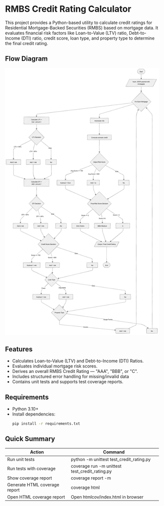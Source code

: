 # RMBS Credit Rating Calculator

This project provides a Python-based utility to calculate credit ratings for Residential Mortgage-Backed Securities (RMBS) based on mortgage data.
It evaluates financial risk factors like Loan-to-Value (LTV) ratio, Debt-to-Income (DTI) ratio, credit score, loan type, and property type to determine the final credit rating.

## Flow Diagram

![Flow Diagram](credit_rating_RMBS-2025-03-29-092949.png)

## Features
- Calculates Loan-to-Value (LTV) and Debt-to-Income (DTI) Ratios.
- Evaluates individual mortgage risk scores.
- Derives an overall RMBS Credit Rating — "AAA", "BBB", or "C".
- Includes structured error handling for missing/invalid data
- Contains unit tests and supports test coverage reports.

## Requirements
- Python 3.10+
- Install dependencies:
  ```bash
  pip install -r requirements.txt
  
## Quick Summary

| **Action**                    | **Command**                                    |
|-------------------------------|------------------------------------------------|
| Run unit tests                | python -m unittest test_credit_rating.py       |
| Run tests with coverage       | coverage run -m unittest test_credit_rating.py |
| Show coverage report          | coverage report -m                             |
| Generate HTML coverage report | coverage html                                  |
| Open HTML coverage report     | Open htmlcov/index.html in browser             |

